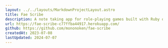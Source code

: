 ```yaml
---
layout: ../../layouts/MarkdownProjectLayout.astro
title: Fae Scribe
description: A note taking app for role-playing games built with Ruby on Rails.
url: https://fae-scribe-c77ffba44917.herokuapp.com/
github: https://github.com/mononoken/fae-scribe
createdAt: 2023-07-08
lastUpdated: 2024-07-07
---
```

